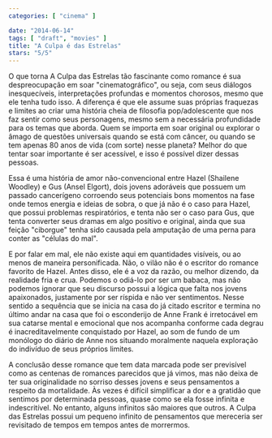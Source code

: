 ```yaml
---
categories: [ "cinema" ]

date: "2014-06-14"
tags: [ "draft", "movies" ]
title: "A Culpa é das Estrelas"
stars: "5/5"
---
```

O que torna A Culpa das Estrelas tão fascinante como romance é sua despreocupação em soar "cinematográfico", ou seja, com seus diálogos inesquecíveis, interpretações profundas e momentos chorosos, mesmo que ele tenha tudo isso. A diferença é que ele assume suas próprias fraquezas e limites ao criar uma história cheia de filosofia pop/adolescente que nos faz sentir como seus personagens, mesmo sem a necessária profundidade para os temas que aborda. Quem se importa em soar original ou explorar o âmago de questões universais quando se está com câncer, ou quando se tem apenas 80 anos de vida (com sorte) nesse planeta? Melhor do que tentar soar importante é ser acessível, e isso é possível dizer dessas pessoas.

Essa é uma história de amor não-convencional entre Hazel (Shailene Woodley) e Gus (Ansel Elgort), dois jovens adoráveis que possuem um passado cancerígeno corroendo seus potenciais bons momentos na fase onde temos energia e ideias de sobra, o que já não é o caso para Hazel, que possui problemas respiratórios, e tenta não ser o caso para Gus, que tenta converter seus dramas em algo positivo e original, ainda que sua feição "ciborgue" tenha sido causada pela amputação de uma perna para conter as "células do mal".

E por falar em mal, ele não existe aqui em quantidades visíveis, ou ao menos de maneira personificada. Não, o vilão não é o escritor do romance favorito de Hazel. Antes disso, ele é a voz da razão, ou melhor dizendo, da realidade fria e crua. Podemos o odiá-lo por ser um babaca, mas não podemos ignorar que seu discurso possui a lógica que falta nos jovens apaixonados, justamente por ser ríspida e não ver sentimentos. Nesse sentido a sequência que se inicia na casa do já citado escritor e termina no último andar na casa que foi o esconderijo de Anne Frank é irretocável em sua catarse mental e emocional que nos acompanha conforme cada degrau é inacreditavelmente conquistado por Hazel, ao som de fundo de um monólogo do diário de Anne nos situando moralmente naquela exploração do indivíduo de seus próprios limites.

A conclusão desse romance que tem data marcada pode ser previsível como as centenas de romances parecidos que já vimos, mas não deixa de ter sua originalidade no sorriso desses jovens e seus pensamentos a respeito da mortalidade. Às vezes é difícil simplificar a dor e a gratidão que sentimos por determinada pessoas, quase como se ela fosse infinita e indescritível. No entanto, alguns infinitos são maiores que outros. A Culpa das Estrelas possui um pequeno infinito de pensamentos que mereceria ser revisitado de tempos em tempos antes de morrermos.

